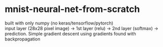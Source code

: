 # mnist-neural-net-from-scratch
built with only numpy (no keras/tensorflow/pytorch) \
input layer (28x28 pixel image) -> 1st layer (relu) -> 2nd layer (softmax) -> prediction. Simple gradient descent using gradients found with backpropagation
